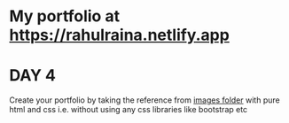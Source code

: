 # My portfolio at https://rahulraina.netlify.app

# DAY 4

Create your portfolio by taking the reference from [images folder](./images) with pure html and css i.e. without using any css libraries like bootstrap etc



